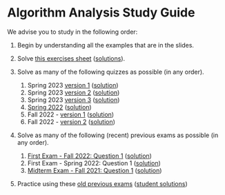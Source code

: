# Algorithm Analysis Study Guide

We advise you to study in the following order:

1. Begin by understanding all the examples that are in the slides.

2. Solve  [this exercises sheet](https://drive.google.com/file/d/13y1PejyoEpSdo5xig_6Pmy9lClzZpfBu) ([solutions](https://drive.google.com/file/d/1fsJcFL_rYMu_Yw9ANS1qkh2Y4-u2jB1e/view?usp=share_link)).

3. Solve as many of the following quizzes as possible (in any order).
   1.  Spring 2023 [version 1](https://drive.google.com/file/d/15KJRlGxRWHOZtGiXPAuvhYFbnvDbG9Lg/view?usp=share_link) ([solution](https://drive.google.com/file/d/1d-7KF36tC0--v9uXJL3Z8exTb2hylnwi/view?usp=share_link))
   2.  Spring 2023 [version 2](https://drive.google.com/file/d/1GqrOIUzCFKiLfSmxhxOaZWy8F7DV5Gnv/view?usp=share_link) ([solution](https://drive.google.com/file/d/1KjnxMsh_srmJ2uewSbaEO1dF9DxqUEST/view?usp=share_link))
   3.  Spring 2023 [version 3](https://drive.google.com/file/d/1hTrWPT-yTUpzOsLdYCqze48ANMASggBC/view?usp=share_link) ([solution](https://drive.google.com/file/d/1VGoGhKxJRs6gDwiuz7e0_3VtUOj8G98R/view?usp=share_link))
   4.  [Spring 2022](https://drive.google.com/file/d/1GM1v2eFKnOmzaXQCNL968Zk-ku6B5Vjk/view?usp=share_link) ([solution](https://drive.google.com/file/d/1qBTcIUQmuqfRNnEq6uMUwDQGvdfVuno6/view?usp=share_link))
   5.    Fall 2022 - [version 1](https://drive.google.com/file/d/14rF4Ja6LeNZg_vgWpnZ30KN852PIBEX5/view?usp=share_link) ([solution](https://drive.google.com/file/d/1WD4ZacXnSZYIoc5jkKE_OQPstLt_QaLK/view?usp=share_link))
    4.  Fall 2022 - [version 2](https://drive.google.com/file/d/1xRFps2EfcCu3MvXYEy96Su1ArUvCf9sA/view?usp=share_link) ([solution](https://drive.google.com/file/d/1-iu5Qf7H4Ak5_v9F4OaoTuQNfMqC1xpz/view?usp=share_link))

4. Solve as many of the following (recent) previous exams as possible (in any order).
   1. [First Exam - Fall 2022: Question 1](https://drive.google.com/file/d/1nJui0DRtQ-2B6baLzgz5yASaCvtnL9eT/view?usp=share_link) ([solution](https://drive.google.com/file/d/14YsAGziZOqFDc40crCYj0pAkfAUY9wMb/view?usp=share_link))
    2.  First Exam - Spring 2022: Question 1 ([solution](https://drive.google.com/file/d/1-f3Cn9s9qJGn0LVN4a268UyDiBexRouo/view?usp=share_link))
    3.  [Midterm Exam - Fall 2021: Question 1](https://drive.google.com/file/d/1dAMSwZIaUHxgv95D3pNuzg9Qh0bcr_UY/view?usp=share_link) ([solution](https://drive.google.com/file/d/1JJMzZyC2iNYfi3XsEUYSThoFLZ-pvitw/view?usp=share_link))

6. Practice using these [old previous exams](https://docs.google.com/document/d/1Eln96RuMHlePVwB3BgCIuSqlLDhR6-mvYqqlHxKpGcU/edit) ([student solutions](https://drive.google.com/drive/folders/1AZDzDTIBJIAKXb6o5SgMXMBceJcVp0gd))